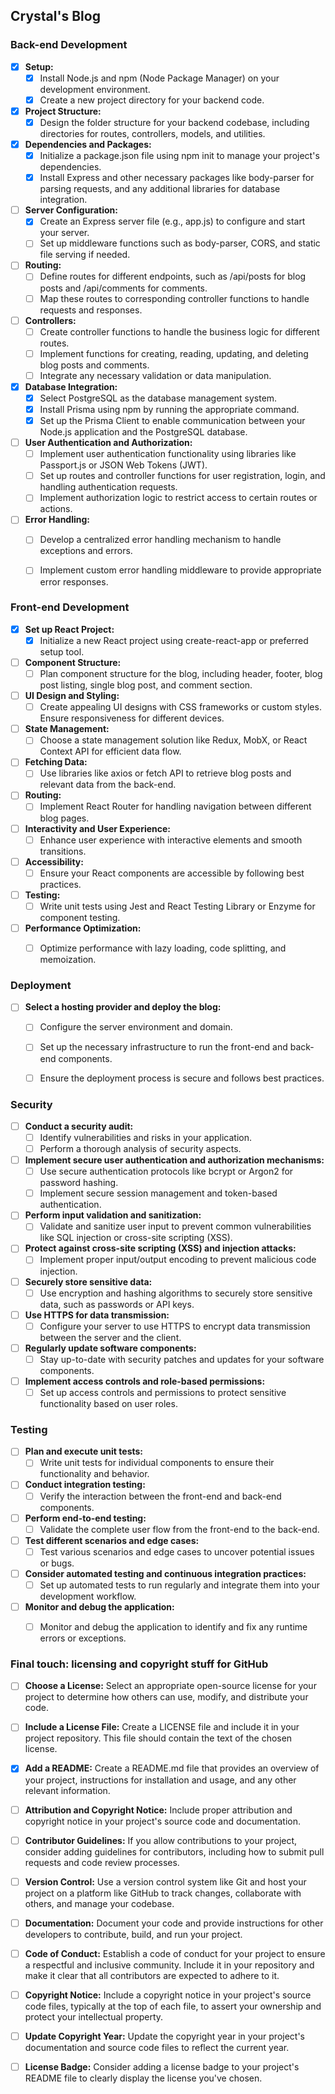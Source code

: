 ## Crystal's Blog

### Back-end Development

- [x] **Setup:**
  - [x] Install Node.js and npm (Node Package Manager) on your development environment.
  - [x] Create a new project directory for your backend code.

- [x] **Project Structure:**
  - [x] Design the folder structure for your backend codebase, including directories for routes, controllers, models, and utilities.

- [x] **Dependencies and Packages:**
  - [x] Initialize a package.json file using npm init to manage your project's dependencies.
  - [x] Install Express and other necessary packages like body-parser for parsing requests, and any additional libraries for database integration.

- [ ] **Server Configuration:**
  - [x] Create an Express server file (e.g., app.js) to configure and start your server.
  - [ ] Set up middleware functions such as body-parser, CORS, and static file serving if needed.

- [ ] **Routing:**
  - [ ] Define routes for different endpoints, such as /api/posts for blog posts and /api/comments for comments.
  - [ ] Map these routes to corresponding controller functions to handle requests and responses.

- [ ] **Controllers:**
  - [ ] Create controller functions to handle the business logic for different routes.
  - [ ] Implement functions for creating, reading, updating, and deleting blog posts and comments.
  - [ ] Integrate any necessary validation or data manipulation.

- [x] **Database Integration:**
  - [x] Select PostgreSQL as the database management system.
  - [x] Install Prisma using npm by running the appropriate command.
  - [x] Set up the Prisma Client to enable communication between your Node.js application and the PostgreSQL database.

- [ ] **User Authentication and Authorization:**
  - [ ] Implement user authentication functionality using libraries like Passport.js or JSON Web Tokens (JWT).
  - [ ] Set up routes and controller functions for user registration, login, and handling authentication requests.
  - [ ] Implement authorization logic to restrict access to certain routes or actions.

- [ ] **Error Handling:**
  - [ ] Develop a centralized error handling mechanism to handle exceptions and errors.
  - [ ] Implement custom error handling middleware to provide appropriate error responses.
     

### Front-end Development

- [x] **Set up React Project:**
  - [x] Initialize a new React project using create-react-app or preferred setup tool.

- [ ] **Component Structure:**
  - [ ] Plan component structure for the blog, including header, footer, blog post listing, single blog post, and comment section.

- [ ] **UI Design and Styling:**
  - [ ] Create appealing UI designs with CSS frameworks or custom styles. Ensure responsiveness for different devices.

- [ ] **State Management:**
  - [ ] Choose a state management solution like Redux, MobX, or React Context API for efficient data flow.

- [ ] **Fetching Data:**
  - [ ] Use libraries like axios or fetch API to retrieve blog posts and relevant data from the back-end.

- [ ] **Routing:**
  - [ ] Implement React Router for handling navigation between different blog pages.

- [ ] **Interactivity and User Experience:**
  - [ ] Enhance user experience with interactive elements and smooth transitions.

- [ ] **Accessibility:**
  - [ ] Ensure your React components are accessible by following best practices.

- [ ] **Testing:**
  - [ ] Write unit tests using Jest and React Testing Library or Enzyme for component testing.

- [ ] **Performance Optimization:**
  - [ ] Optimize performance with lazy loading, code splitting, and memoization.


### Deployment

- [ ] **Select a hosting provider and deploy the blog:**
  - [ ] Configure the server environment and domain.
  - [ ] Set up the necessary infrastructure to run the front-end and back-end components.
  - [ ] Ensure the deployment process is secure and follows best practices.


### Security

- [ ] **Conduct a security audit:**
  - [ ] Identify vulnerabilities and risks in your application.
  - [ ] Perform a thorough analysis of security aspects.

- [ ] **Implement secure user authentication and authorization mechanisms:**
  - [ ] Use secure authentication protocols like bcrypt or Argon2 for password hashing.
  - [ ] Implement secure session management and token-based authentication.

- [ ] **Perform input validation and sanitization:**
  - [ ] Validate and sanitize user input to prevent common vulnerabilities like SQL injection or cross-site scripting (XSS).

- [ ] **Protect against cross-site scripting (XSS) and injection attacks:**
  - [ ] Implement proper input/output encoding to prevent malicious code injection.

- [ ] **Securely store sensitive data:**
  - [ ] Use encryption and hashing algorithms to securely store sensitive data, such as passwords or API keys.

- [ ] **Use HTTPS for data transmission:**
  - [ ] Configure your server to use HTTPS to encrypt data transmission between the server and the client.

- [ ] **Regularly update software components:**
  - [ ] Stay up-to-date with security patches and updates for your software components.

- [ ] **Implement access controls and role-based permissions:**
  - [ ] Set up access controls and permissions to protect sensitive functionality based on user roles.

### Testing

- [ ] **Plan and execute unit tests:**
  - [ ] Write unit tests for individual components to ensure their functionality and behavior.

- [ ] **Conduct integration testing:**
  - [ ] Verify the interaction between the front-end and back-end components.

- [ ] **Perform end-to-end testing:**
  - [ ] Validate the complete user flow from the front-end to the back-end.

- [ ] **Test different scenarios and edge cases:**
  - [ ] Test various scenarios and edge cases to uncover potential issues or bugs.

- [ ] **Consider automated testing and continuous integration practices:**
  - [ ] Set up automated tests to run regularly and integrate them into your development workflow.

- [ ] **Monitor and debug the application:**
  - [ ] Monitor and debug the application to identify and fix any runtime errors or exceptions.


### Final touch: licensing and copyright stuff for GitHub

- [ ] **Choose a License:** Select an appropriate open-source license for your project to determine how others can use, modify, and distribute your code.

- [ ] **Include a License File:** Create a LICENSE file and include it in your project repository. This file should contain the text of the chosen license.

- [x] **Add a README:** Create a README.md file that provides an overview of your project, instructions for installation and usage, and any other relevant information.

- [ ] **Attribution and Copyright Notice:** Include proper attribution and copyright notice in your project's source code and documentation.

- [ ] **Contributor Guidelines:** If you allow contributions to your project, consider adding guidelines for contributors, including how to submit pull requests and code review processes.

- [ ] **Version Control:** Use a version control system like Git and host your project on a platform like GitHub to track changes, collaborate with others, and manage your codebase.

- [ ] **Documentation:** Document your code and provide instructions for other developers to contribute, build, and run your project.

- [ ] **Code of Conduct:** Establish a code of conduct for your project to ensure a respectful and inclusive community. Include it in your repository and make it clear that all contributors are expected to adhere to it.

- [ ] **Copyright Notice:** Include a copyright notice in your project's source code files, typically at the top of each file, to assert your ownership and protect your intellectual property.

- [ ] **Update Copyright Year:** Update the copyright year in your project's documentation and source code files to reflect the current year.

- [ ] **License Badge:** Consider adding a license badge to your project's README file to clearly display the license you've chosen.
